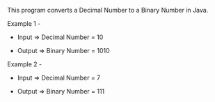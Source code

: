 This program converts a Decimal Number to a Binary Number in Java.

Example 1 - 

- Input => Decimal Number = 10

- Output => Binary Number = 1010

Example 2 - 

- Input => Decimal Number = 7

- Output => Binary Number = 111
